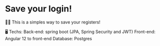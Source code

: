 # Save your login!
👮‍♂️ This is a simples way to save your registers! 

🖥️ Techs:
Back-end: spring boot (JPA, Spring Security and JWT)
Front-end: Angular 12 to front-end 
Database: Postgres

